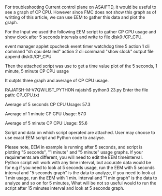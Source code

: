 For troubleshooting Current control plane on ASA/FTD, it would be useful to see a graph of CP CPU. However since FMC does not show this graph as of writting of this article, we can use EEM to gather this data and plot the graph.

 
For the Input we used the following EEM script to gather CP CPU usage and show clock after 5 seconds intervals and write to file disk0:/CP_CPU.

 

event manager applet cpucheck
event timer watchdog time 5
action 1 cli command "sh cpu detailed"
action 2 cli command "show clock"
output file append disk0:/CP_CPU

 

Then the attached script was use to get a time value plot of the 5 seconds, 1 minute, 5 minute CP CPU usage
 

It outpts three graph and average of CP CPU usage.

 

RAJATSH-M-V7QW:LIST_PYTHON rajatsh$ python3 23.py 
Enter the file path: CP_CPU.txt

Average of 5 seconds CP CPU Usage:
57.3

Average of 1 minute CP CPU Usage:
57.0

Average of 5 minute CP CPU Usage:
55.6

Script and data on which script operated are attached. User may choose to use exact EEM script and Python code to analyse. 

 

Please note, EEM in example is running after 5 seconds, and script is plotting "5 seconds", "1 minute" and "5 minute" usage graphs. If your requirements are different, you will need to edit the EEM timeinterval. Python script will work with any time interval, but accurate data would be for e.g if you need to look at 5 seconds usage, run the EEM with 5 seconds interval and "5 seconds graph" is the data to analyze,  if you need to look at 1 min usage, run the EEM with 1 min. interval and "1 min graph" is the data to analyze and so on for 5 minutes,  What will be not so useful would to run the script after 15 minutes interval and look at 5 seconds graph. 





